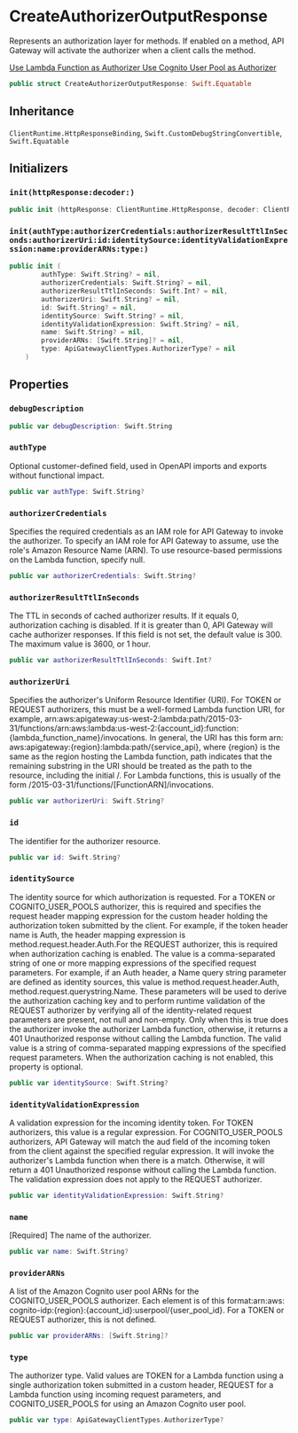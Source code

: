 # CreateAuthorizerOutputResponse

Represents an authorization layer for methods. If enabled on a method, API Gateway will activate the authorizer when a client calls the method.

<div class="seeAlso">
<a href="https:​//docs.aws.amazon.com/apigateway/latest/developerguide/apigateway-use-lambda-authorizer.html">Use Lambda Function as Authorizer
<a href="https:​//docs.aws.amazon.com/apigateway/latest/developerguide/apigateway-integrate-with-cognito.html">Use Cognito User Pool as Authorizer
</div>

``` swift
public struct CreateAuthorizerOutputResponse: Swift.Equatable 
```

## Inheritance

`ClientRuntime.HttpResponseBinding`, `Swift.CustomDebugStringConvertible`, `Swift.Equatable`

## Initializers

### `init(httpResponse:decoder:)`

``` swift
public init (httpResponse: ClientRuntime.HttpResponse, decoder: ClientRuntime.ResponseDecoder? = nil) throws 
```

### `init(authType:authorizerCredentials:authorizerResultTtlInSeconds:authorizerUri:id:identitySource:identityValidationExpression:name:providerARNs:type:)`

``` swift
public init (
        authType: Swift.String? = nil,
        authorizerCredentials: Swift.String? = nil,
        authorizerResultTtlInSeconds: Swift.Int? = nil,
        authorizerUri: Swift.String? = nil,
        id: Swift.String? = nil,
        identitySource: Swift.String? = nil,
        identityValidationExpression: Swift.String? = nil,
        name: Swift.String? = nil,
        providerARNs: [Swift.String]? = nil,
        type: ApiGatewayClientTypes.AuthorizerType? = nil
    )
```

## Properties

### `debugDescription`

``` swift
public var debugDescription: Swift.String 
```

### `authType`

Optional customer-defined field, used in OpenAPI imports and exports without functional impact.

``` swift
public var authType: Swift.String?
```

### `authorizerCredentials`

Specifies the required credentials as an IAM role for API Gateway to invoke the authorizer. To specify an IAM role for API Gateway to assume, use the role's Amazon Resource Name (ARN). To use resource-based permissions on the Lambda function, specify null.

``` swift
public var authorizerCredentials: Swift.String?
```

### `authorizerResultTtlInSeconds`

The TTL in seconds of cached authorizer results. If it equals 0, authorization caching is disabled. If it is greater than 0, API Gateway will cache authorizer responses. If this field is not set, the default value is 300. The maximum value is 3600, or 1 hour.

``` swift
public var authorizerResultTtlInSeconds: Swift.Int?
```

### `authorizerUri`

Specifies the authorizer's Uniform Resource Identifier (URI). For TOKEN or REQUEST authorizers, this must be a well-formed Lambda function URI, for example, arn:​aws:​apigateway:​us-west-2:​lambda:​path/2015-03-31/functions/arn:​aws:​lambda:​us-west-2:​{account\_id}:​function:​{lambda\_function\_name}/invocations. In general, the URI has this form  arn:​aws:​apigateway:​{region}:​lambda:​path/{service\_api}, where {region} is the same as the region hosting the Lambda function, path indicates that the remaining substring in the URI should be treated as the path to the resource, including the initial /. For Lambda functions, this is usually of the form /2015-03-31/functions/\[FunctionARN\]/invocations.

``` swift
public var authorizerUri: Swift.String?
```

### `id`

The identifier for the authorizer resource.

``` swift
public var id: Swift.String?
```

### `identitySource`

The identity source for which authorization is requested. For a TOKEN or COGNITO\_USER\_POOLS authorizer, this is required and specifies the request header mapping expression for the custom header holding the authorization token submitted by the client. For example, if the token header name is Auth, the header mapping expression is  method.request.header.Auth.For the REQUEST authorizer, this is required when authorization caching is enabled. The value is a comma-separated string of one or more mapping expressions of the specified request parameters. For example, if an Auth header, a Name query string parameter are defined as identity sources, this value is method.request.header.Auth, method.request.querystring.Name.  These parameters will be used to derive the authorization caching key and to perform runtime validation of the REQUEST authorizer by verifying all of the identity-related request parameters are present, not null and non-empty. Only when this is true does the authorizer invoke the authorizer Lambda function, otherwise, it returns a 401 Unauthorized response without calling the Lambda function. The valid value is a string of comma-separated mapping expressions of the specified request parameters. When the authorization caching is not enabled, this property is optional.

``` swift
public var identitySource: Swift.String?
```

### `identityValidationExpression`

A validation expression for the incoming identity token. For TOKEN authorizers, this value is a regular expression. For COGNITO\_USER\_POOLS authorizers, API Gateway will match the aud field of the incoming token from the client against the specified regular expression. It will invoke the authorizer's Lambda function when there is a match. Otherwise, it will return a 401 Unauthorized response without calling the Lambda function. The validation expression does not apply to the REQUEST authorizer.

``` swift
public var identityValidationExpression: Swift.String?
```

### `name`

\[Required\] The name of the authorizer.

``` swift
public var name: Swift.String?
```

### `providerARNs`

A list of the Amazon Cognito user pool ARNs for the COGNITO\_USER\_POOLS authorizer. Each element is of this format:​ arn:​aws:​cognito-idp:​{region}:​{account\_id}:​userpool/{user\_pool\_id}. For a TOKEN or REQUEST authorizer, this is not defined.

``` swift
public var providerARNs: [Swift.String]?
```

### `type`

The authorizer type. Valid values are TOKEN for a Lambda function using a single authorization token submitted in a custom header, REQUEST for a Lambda function using incoming request parameters, and COGNITO\_USER\_POOLS for using an Amazon Cognito user pool.

``` swift
public var type: ApiGatewayClientTypes.AuthorizerType?
```
